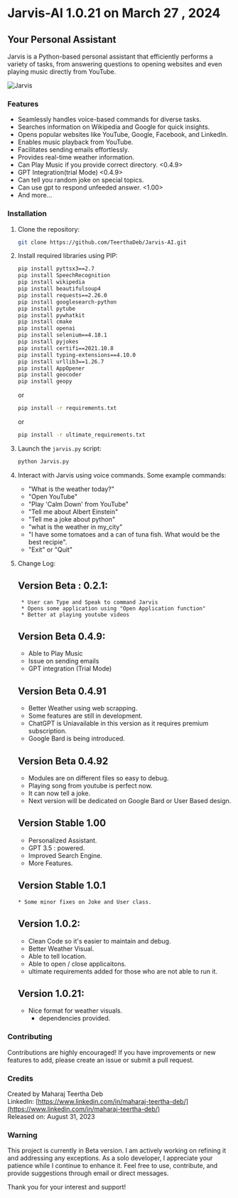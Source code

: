 # Jarvis-AI 1.0.21 on March 27 , 2024

## Your Personal Assistant

Jarvis is a Python-based personal assistant that efficiently performs a variety of tasks, from answering questions to opening websites and even playing music directly from YouTube.

![Jarvis](https://static.wikia.nocookie.net/robotsupremacy/images/b/b0/JuARaVeInSy.png/revision/latest?cb=20150505043606)

### Features

- Seamlessly handles voice-based commands for diverse tasks.
- Searches information on Wikipedia and Google for quick insights.
- Opens popular websites like YouTube, Google, Facebook, and LinkedIn.
- Enables music playback from YouTube.
- Facilitates sending emails effortlessly.
- Provides real-time weather information.
- Can Play Music if you provide correct directory. <0.4.9>
- GPT Integration(trial Mode) <0.4.9>
- Can tell you random joke on special topics.
- Can use gpt to respond unfeeded answer. <1.00>
- And more...

### Installation

1. Clone the repository:

   ```bash
   git clone https://github.com/TeerthaDeb/Jarvis-AI.git
   ```

2. Install required libraries using PIP:

   ```bash
   pip install pyttsx3==2.7
   pip install SpeechRecognition
   pip install wikipedia
   pip install beautifulsoup4
   pip install requests==2.26.0
   pip install googlesearch-python
   pip install pytube
   pip install pywhatkit
   pip install cmake
   pip install openai
   pip install selenium==4.18.1
   pip install pyjokes
   pip install certifi==2021.10.8
   pip install typing-extensions==4.10.0
   pip install urllib3==1.26.7
   pip install AppOpener
   pip install geocoder
   pip install geopy
   ```

   or

   ```bash
   pip install -r requirements.txt
   ```

   or
   ```bash
   pip install -r ultimate_requirements.txt
   ```

4. Launch the `jarvis.py` script:

   ```bash
   python Jarvis.py
   ```

5. Interact with Jarvis using voice commands. Some example commands:

   - "What is the weather today?"
   - "Open YouTube"
   - "Play 'Calm Down' from YouTube"
   - "Tell me about Albert Einstein"
   - "Tell me a joke about python"
   - "what is the weather in my_city"
   - "I have some tomatoes and a can of tuna fish. What would be the best recipie". 
   - "Exit" or "Quit"

6. Change Log:

	## Version Beta : 0.2.1:
		* User can Type and Speak to command Jarvis
		* Opens some application using "Open Application function"
		* Better at playing youtube videos
		
	## Version Beta 0.4.9:
      * Able to Play Music
      * Issue on sending emails
      * GPT integration (Trial Mode)
      
   ## Version Beta 0.4.91
      * Better Weather using web scrapping.
      * Some features are still in development.
      * ChatGPT is Uniavailable in this version as it requires premium subscription.
      * Google Bard is being introduced.
   
   ## Version Beta 0.4.92
      * Modules are on different files so easy to debug.
      * Playing song from youtube is perfect now.
      * It can now tell a joke.
      * Next version will be dedicated on Google Bard or User Based design.

   ## Version Stable 1.00
      * Personalized Assistant.
      * GPT 3.5 : powered.
      * Improved Search Engine.
      * More Features.

	## Version Stable 1.0.1
	   * Some minor fixes on Joke and User class.
   
   ## Version 1.0.2:
      * Clean Code so it's easier to maintain and debug.
      * Better Weather Visual.
      * Able to tell location.
      * Able to open / close applicaitons.
      * ultimate requirements added for those who are not able to run it.

   ## Version 1.0.21:
      * Nice format for weather visuals.
		* dependencies provided.


### Contributing

Contributions are highly encouraged! If you have improvements or new features to add, please create an issue or submit a pull request.

### Credits

Created by Maharaj Teertha Deb  
LinkedIn: [https://www.linkedin.com/in/maharaj-teertha-deb/](https://www.linkedin.com/in/maharaj-teertha-deb/)  
Released on: August 31, 2023

### Warning

This project is currently in Beta version. I am actively working on refining it and addressing any exceptions. As a solo developer, I appreciate your patience while I continue to enhance it. Feel free to use, contribute, and provide suggestions through email or direct messages.

Thank you for your interest and support!
